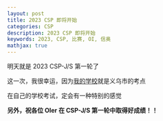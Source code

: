 ```yaml
---
layout: post
title: 2023 CSP 即将开始
categories: CSP
description: 2023 CSP 即将开始
keywords: 2023, CSP, 比赛, OI, 信奥
mathjax: true
---
```


明天就是 2023 CSP-J/S 第一轮了

这一次，我很幸运，因为[我的学校](http://www.yw.gov.cn/art/2020/9/27/art_1229449125_59199926.html)就是义乌市的考点

在自己的学校考试，定会有一种特别的感觉

**另外，祝各位 OIer 在 CSP-J/S 第一轮中取得好成绩！！**
